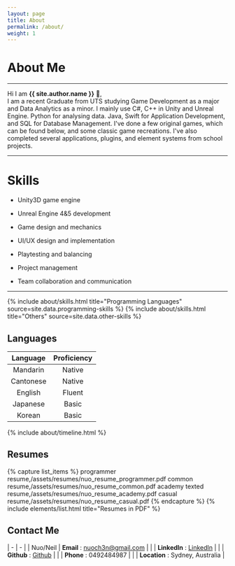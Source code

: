 ```yaml
---
layout: page
title: About
permalink: /about/
weight: 1
---
```


# **About Me**


---

Hi I am **{{ site.author.name }}** :wave:,<br>
I am a recent Graduate from UTS studying Game Development as a major and Data Analytics as a minor. I mainly use C#, C++ in Unity and Unreal Engine. Python for analysing data. Java, Swift for Application Development, and SQL for Database Management. I've done a few original games, which can be found below, and some classic game recreations. I've also completed several applications, plugins, and element systems from school projects.

---

# Skills
- Unity3D game engine
- Unreal Engine 4&5 development

- Game design and mechanics
- UI/UX design and implementation
- Playtesting and balancing

- Project management
- Team collaboration and communication
 
--- 

<div class="row">
{% include about/skills.html title="Programming Languages" source=site.data.programming-skills %}
{% include about/skills.html title="Others" source=site.data.other-skills %}
</div>


## Languages

| Language | Proficiency |
| :---: |:---:|
| Mandarin | Native |
| Cantonese | Native |
| English | Fluent |
| Japanese | Basic |
| Korean | Basic |




<div class="row">
{% include about/timeline.html %}
</div>

## Resumes
{% capture list_items %}
programmer resume,/assets/resumes/nuo_resume_programmer.pdf
common resume,/assets/resumes/nuo_resume_common.pdf
academy texted resume,/assets/resumes/nuo_resume_academy.pdf
casual resume,/assets/resumes/nuo_resume_casual.pdf
{% endcapture %}
{% include elements/list.html title="Resumes in PDF" %}

## Contact Me

| - | - |
| Nuo/Neil | **Email** : [nuoch3n@gmail.com](mailto:nuoch3n@gmail.com) |
| | **LinkedIn** : [LinkedIn](https://www.linkedin.com/in/nuochen27/) |
| | **Github** : [Github](https://www.github.com/nuo27) |
| | **Phone** : 0492484987 |
| | **Location** : Sydney, Australia |